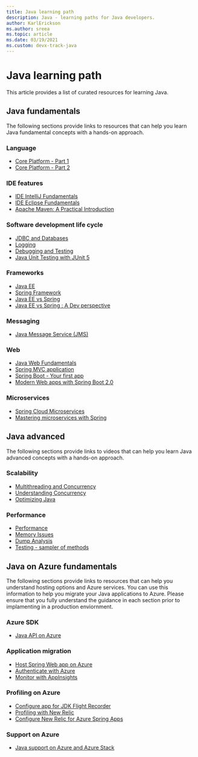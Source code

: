 ```yaml
---
title: Java learning path
description: Java - learning paths for Java developers.
author: KarlErickson
ms.author: sreea
ms.topic: article
ms.date: 03/19/2021
ms.custom: devx-track-java
---
```


# Java learning path

This article provides a list of curated resources for learning Java.

## Java fundamentals

The following sections provide links to resources that can help you learn Java fundamental concepts with a hands-on approach.

### Language

- [Core Platform - Part 1](https://learning.oreilly.com/videos/core-java/9780134540603)
- [Core Platform - Part 2](https://www.linkedin.com/learning/advanced-java-programming-2/learn-advanced-java-programming?u=3322)

### IDE features

- [IDE IntelliJ Fundamentals](https://www.linkedin.com/learning/intellij-idea-community-edition-essential-training/welcome?u=3322)
- [IDE Eclipse Fundamentals](https://www.linkedin.com/learning/eclipse-essential-training/welcome?u=3322)
- [Apache Maven: A Practical Introduction](https://www.oreilly.com/videos/apache-maven-a/9781800203297/)

### Software development life cycle

- [JDBC and Databases](https://www.linkedin.com/learning/learning-jdbc/get-going-with-data-access-in-java?u=3322)
- [Logging](https://www.youtube.com/watch?v=oiaEP57nsmI)
- [Debugging and Testing](https://learning.oreilly.com/library/view/java-for-absolute/9781484237786/html/463938_1_En_9_Chapter.xhtml)
- [Java Unit Testing with JUnit 5](https://www.oreilly.com/library/view/java-unit-testing/9781484230152/)

### Frameworks

- [Java EE](https://www.linkedin.com/learning/learning-java-enterprise-edition?u=3322)
- [Spring Framework](https://learning.oreilly.com/videos/spring-framework/9780133477252/)
- [Java EE vs Spring](https://www.quora.com/What-are-the-differences-between-Java-EE-and-Spring)
- [Java EE vs Spring : A Dev perspective](https://dzone.com/articles/developers-perspective-spring)

### Messaging

- [Java Message Service (JMS)](https://learning.oreilly.com/videos/enterprise-messaging-with/9781491917671/)

### Web

- [Java Web Fundamentals](https://learning.oreilly.com/videos/beginning-java-web/9781771376051/)
- [Spring MVC application](https://www.linkedin.com/learning/spring-spring-mvc-2/spring-mvc-for-robust-applications?u=3322)
- [Spring Boot - Your first app](https://www.linkedin.com/learning/learning-spring-with-spring-boot-2?u=3322)
- [Modern Web apps with Spring Boot 2.0](https://learning.oreilly.com/videos/modern-java-web/9781788993241/)

### Microservices

- [Spring Cloud Microservices](https://www.linkedin.com/learning/spring-spring-cloud-2?u=3322)
- [Mastering microservices with Spring](https://www.linkedin.com/learning/mastering-microservices-with-java?u=3322)

## Java advanced

The following sections provide links to videos that can help you learn Java advanced concepts with a hands-on approach.

### Scalability

- [Multithreading and Concurrency](https://www.linkedin.com/learning/learning-java-threads/welcome?u=3322)
- [Understanding Concurrency](https://learning.oreilly.com/playlists/d44bf7e8-56c4-415d-8d76-b621373d44ee/)
- [Optimizing Java](https://learning.oreilly.com/videos/optimizing-java/9781771374866/)

### Performance

- [Performance](/archive/blogs/azureossds/profiling-java-process-on-azure-web-apps)
- [Memory Issues](https://www.linkedin.com/learning/java-memory-management?u=3322)
- [Dump Analysis](https://www.linkedin.com/learning/java-concurrency-troubleshooting-latency-and-throughput?u=3322)
- [Testing - sampler of methods](https://learning.oreilly.com/playlists/e1ec94ab-a912-4455-b8a7-eccb024d3c55/)

## Java on Azure fundamentals

The following sections provide links to resources that can help you understand hosting options and Azure services. You can use this information to help you migrate your Java applications to Azure. Please ensure that you fully understand the guidance in each section prior to implamenting in a production enviornment.

### Azure SDK

- [Java API on Azure](/java/api/overview/azure)

### Application migration

- [Host Spring Web app on Azure](/azure/app-service/quickstart-java?tabs=javase&pivots=platform-linux)
- [Authenticate with Azure](/java/api/overview/azure)
- [Monitor with AppInsights](/azure/application-insights/app-insights-java-quick-start)

### Profiling on Azure

- [Configure app for JDK Flight Recorder](/azure/app-service/configure-language-java?pivots=platform-linux#flight-recorder)
- [Profiling with New Relic](/azure/app-service/configure-language-java?pivots=platform-linux#configure-new-relic)
- [Configure New Relic for Azure Spring Apps](https://github.com/selvasingh/spring-petclinic-microservices)

### Support on Azure

- [Java support on Azure and Azure Stack](../fundamentals/java-support-on-azure.md)
